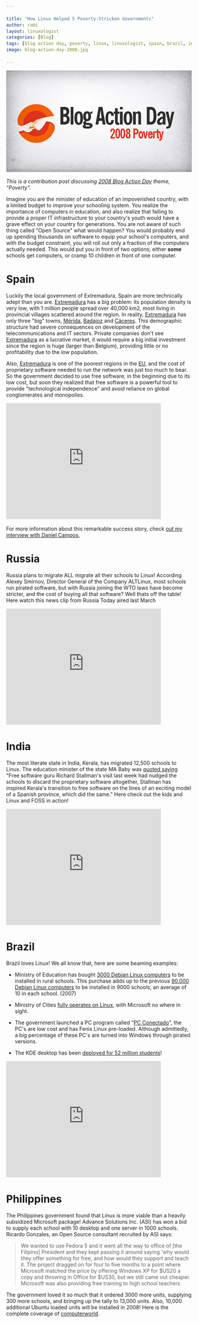 ```yaml
---

title: "How Linux Helped 5 Poverty-Stricken Governments"
author: rami
layout: linuxologist
categories: [Blog]
tags: [blog action day, poverty, linux, linuxologist, spain, brazil, india, russia, phillipines]
image: blog-action-day-2008.jpg

---
```


[![Blog Action Day 2009](/assets/images/content/blog/blog-action-day-2008.jpg)](http://blogactionday.org/)

_This is a contribution post discussing [2008 Blog Action Day](http://site.blogactionday.org/about/) theme, "Poverty"._

Imagine you are the minister of education of an impoverished country, with a limited budget to improve your schooling system. You realize the importance of computers in education, and also realize that failing to provide a proper IT infrastructure to your country's youth would have a grave effect on your country for generations. You are not aware of such thing called "Open Source" what would happen? You would probably end up spending thousands on software to equip your school's computers, and with the budget constraint, you will roll out only a fraction of the computers actually needed. This would put you in front of two options; either **some** schools get computers, or cramp 10 children in front of one computer.

# Spain

Luckily the local government of Extremadura, Spain are more technically adept than you are. [Extremadura](http://en.wikipedia.org/wiki/Extremadura) has a big problem: its population density is very low, with 1 million people spread over 40,000 km2, most living in provincial villages scattered around the region. In reality, [Extremadura](http://en.wikipedia.org/wiki/Extremadura) has only three "big" towns, [Mérida](http://en.wikipedia.org/wiki/M%C3%A9rida%2C_Spain), [Badajoz](http://en.wikipedia.org/wiki/Badajoz) and [Cáceres](http://en.wikipedia.org/wiki/C%C3%A1ceres%2C_Spain). This demographic structure had severe consequences on development of the telecommunications and IT sectors. Private companies don't see [Extremadura](http://en.wikipedia.org/wiki/Extremadura) as a lucrative market, it would require a big initial investment since the region is huge (larger than Belgium), providing little or no profitability due to the low population.

Also, [Extremadura](http://en.wikipedia.org/wiki/Extremadura) is one of the poorest regions in the [EU](http://en.wikipedia.org/wiki/Eu), and the cost of proprietary software needed to run the network was just too much to bear. So the government decided to use free software; in the beginning due to its low cost, but soon they realized that free software is a powerful tool to provide "technological independence" and avoid reliance on global conglomerates and monopolies.

<iframe width="420" height="315" src="https://www.youtube-nocookie.com/embed/nR8Oh0Js_lA?rel=0&amp;controls=0&amp;showinfo=0" frameborder="0" allowfullscreen></iframe>

For more information about this remarkable success story, check [out my interview with Daniel Campos,](/2008/02/07/an-interview-with-spanish-region-extremadura-linux-developer)

# Russia

Russia plans to migrate ALL migrate all their schools to Linux! According Alexey Smirnov, Director General of the Company ALTLinux, most schools run pirated software, but with Russia joining the WTO laws have become stricter, and the cost of buying all that software? Well thats off the table! Here watch this news clip from Russia Today aired last March

<iframe width="420" height="315" src="https://www.youtube-nocookie.com/embed/gYFWGRSH5Rw?rel=0&amp;controls=0&amp;showinfo=0" frameborder="0" allowfullscreen></iframe>

# India

The most literate state in India, Kerala, has migrated 12,500 schools to Linux. The education minister of the state MA Baby was [quoted saying](http://www.financialexpress.com/news/Kerala-logs-Microsoft-out/175487/) "Free software guru Richard Stallman's visit last week had nudged the schools to discard the proprietary software altogether, Stallman has inspired Kerala's transition to free software on the lines of an exciting model of a Spanish province, which did the same." Here check out the kids and Linux and FOSS in action!

<iframe width="420" height="315" src="https://www.youtube-nocookie.com/embed/OGKL8MG_O_E?rel=0&amp;controls=0&amp;showinfo=0" frameborder="0" allowfullscreen></iframe>

# Brazil

Brazil loves Linux! We all know that, here are some beaming examples:

* Ministry of Education has bought [3000 Debian Linux computers](http://times.debian.net/1199-Ministry-from-Brazil-buying-3000-with-four-terminal-Debian-computers.) to be installed in rural schools. This purchase adds up to the previous [90,000 Debian Linux computers](http://times.debian.net/1189-Brazil-Ministry-buying-90,000-Debian-GNU-Linux-machines) to be installed in 9000 schools, an average of 10 in each school. (2007)

* Ministry of Cities [fully operates on Linux](http://news.bbc.co.uk/2/hi/business/4602325.stm), with Microsoft no where in sight.
* The government launched a PC program called "[PC Conectado](http://www.google.com/translate?u=http%3A%2F%2Fwww.softwarelivre.gov.br%2Fnoticias%2Fpcconectado%2Fview&langpair=pt%7Cen&hl=en&ie=UTF8)", the PC's are low cost and has Fenix Linux pre-loaded. Although admittedly, a big percentage of these PC's are turned into Windows through pirated versions.
* The KDE desktop has been [deployed for 52 million students](http://linux.slashdot.org/article.pl?sid=08/04/25/1159232&from=rss)!

<iframe width="420" height="315" src="https://www.youtube-nocookie.com/embed/rPu_ONsrHeE?rel=0&amp;controls=0&amp;showinfo=0" frameborder="0" allowfullscreen></iframe>

# Philippines

The Philippines government found that Linux is more viable than a heavily subsidized Microsoft package! Advance Solutions Inc. (ASI) has won a bid to supply each school with 10 desktop and one server in 1000 schools. Ricardo Gonzales, an Open Source consultant recruited by ASI says:

> We wanted to use Fedora 5 and it went all the way to office of \[the Filipino\] President and they kept passing it around saying 'why would they offer something for free, and how would they support and teach it. The project dragged on for four to five months to a point where Microsoft matched the price by offering Windows XP for $US20 a copy and throwing in Office for $US30, but we still came out cheaper. Microsoft was also providing free training to high school teachers

The government loved it so much that it ordered 3000 more units, supplying 300 more schools, and bringing up the tally to 13,000 units. Also, 10,000 additional Ubuntu loaded units will be installed in 2008! Here is the complete coverage of [computerworld](http://www.computerworld.com.au/index.php/id;1163450117 "computerworld"). 


